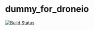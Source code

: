 # dummy_for_droneio
[![Build Status](http://5d9b702c.ngrok.io/api/badges/quark-tekliner/dummy_for_droneio/status.svg)](http://5d9b702c.ngrok.io/quark-tekliner/dummy_for_droneio)
